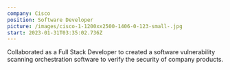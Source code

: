 ```yaml
---
company: Cisco
position: Software Developer
picture: /images/cisco-1-1200xx2500-1406-0-123-small-.jpg
start: 2023-01-31T03:35:02.736Z
---
```

Collaborated as a Full Stack Developer to created a software vulnerability scanning orchestration software to verify the security of company products.